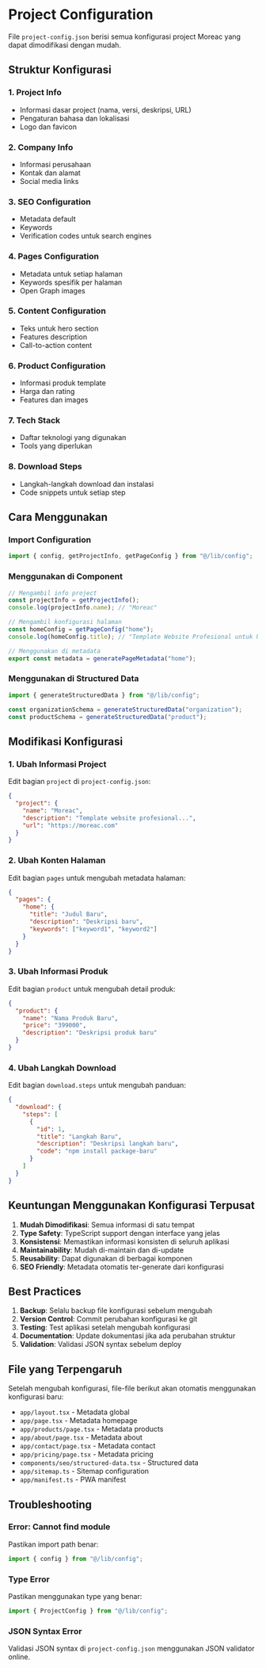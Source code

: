 # Project Configuration

File `project-config.json` berisi semua konfigurasi project Moreac yang dapat dimodifikasi dengan mudah.

## Struktur Konfigurasi

### 1. **Project Info**

- Informasi dasar project (nama, versi, deskripsi, URL)
- Pengaturan bahasa dan lokalisasi
- Logo dan favicon

### 2. **Company Info**

- Informasi perusahaan
- Kontak dan alamat
- Social media links

### 3. **SEO Configuration**

- Metadata default
- Keywords
- Verification codes untuk search engines

### 4. **Pages Configuration**

- Metadata untuk setiap halaman
- Keywords spesifik per halaman
- Open Graph images

### 5. **Content Configuration**

- Teks untuk hero section
- Features description
- Call-to-action content

### 6. **Product Configuration**

- Informasi produk template
- Harga dan rating
- Features dan images

### 7. **Tech Stack**

- Daftar teknologi yang digunakan
- Tools yang diperlukan

### 8. **Download Steps**

- Langkah-langkah download dan instalasi
- Code snippets untuk setiap step

## Cara Menggunakan

### Import Configuration

```typescript
import { config, getProjectInfo, getPageConfig } from "@/lib/config";
```

### Menggunakan di Component

```typescript
// Mengambil info project
const projectInfo = getProjectInfo();
console.log(projectInfo.name); // "Moreac"

// Mengambil konfigurasi halaman
const homeConfig = getPageConfig("home");
console.log(homeConfig.title); // "Template Website Profesional untuk Usaha Anda"

// Menggunakan di metadata
export const metadata = generatePageMetadata("home");
```

### Menggunakan di Structured Data

```typescript
import { generateStructuredData } from "@/lib/config";

const organizationSchema = generateStructuredData("organization");
const productSchema = generateStructuredData("product");
```

## Modifikasi Konfigurasi

### 1. **Ubah Informasi Project**

Edit bagian `project` di `project-config.json`:

```json
{
  "project": {
    "name": "Moreac",
    "description": "Template website profesional...",
    "url": "https://moreac.com"
  }
}
```

### 2. **Ubah Konten Halaman**

Edit bagian `pages` untuk mengubah metadata halaman:

```json
{
  "pages": {
    "home": {
      "title": "Judul Baru",
      "description": "Deskripsi baru",
      "keywords": ["keyword1", "keyword2"]
    }
  }
}
```

### 3. **Ubah Informasi Produk**

Edit bagian `product` untuk mengubah detail produk:

```json
{
  "product": {
    "name": "Nama Produk Baru",
    "price": "399000",
    "description": "Deskripsi produk baru"
  }
}
```

### 4. **Ubah Langkah Download**

Edit bagian `download.steps` untuk mengubah panduan:

```json
{
  "download": {
    "steps": [
      {
        "id": 1,
        "title": "Langkah Baru",
        "description": "Deskripsi langkah baru",
        "code": "npm install package-baru"
      }
    ]
  }
}
```

## Keuntungan Menggunakan Konfigurasi Terpusat

1. **Mudah Dimodifikasi**: Semua informasi di satu tempat
2. **Type Safety**: TypeScript support dengan interface yang jelas
3. **Konsistensi**: Memastikan informasi konsisten di seluruh aplikasi
4. **Maintainability**: Mudah di-maintain dan di-update
5. **Reusability**: Dapat digunakan di berbagai komponen
6. **SEO Friendly**: Metadata otomatis ter-generate dari konfigurasi

## Best Practices

1. **Backup**: Selalu backup file konfigurasi sebelum mengubah
2. **Version Control**: Commit perubahan konfigurasi ke git
3. **Testing**: Test aplikasi setelah mengubah konfigurasi
4. **Documentation**: Update dokumentasi jika ada perubahan struktur
5. **Validation**: Validasi JSON syntax sebelum deploy

## File yang Terpengaruh

Setelah mengubah konfigurasi, file-file berikut akan otomatis menggunakan konfigurasi baru:

- `app/layout.tsx` - Metadata global
- `app/page.tsx` - Metadata homepage
- `app/products/page.tsx` - Metadata products
- `app/about/page.tsx` - Metadata about
- `app/contact/page.tsx` - Metadata contact
- `app/pricing/page.tsx` - Metadata pricing
- `components/seo/structured-data.tsx` - Structured data
- `app/sitemap.ts` - Sitemap configuration
- `app/manifest.ts` - PWA manifest

## Troubleshooting

### Error: Cannot find module

Pastikan import path benar:

```typescript
import { config } from "@/lib/config";
```

### Type Error

Pastikan menggunakan type yang benar:

```typescript
import { ProjectConfig } from "@/lib/config";
```

### JSON Syntax Error

Validasi JSON syntax di `project-config.json` menggunakan JSON validator online.
